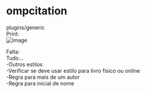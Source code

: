 # ompcitation

plugins/generic <br>
Print:<br>
![image](https://user-images.githubusercontent.com/114300053/235180433-5f2bf8bc-978f-46e3-85fd-333db26f42c5.png)<br>

Falta:<br>
Tudo... <br>
-Outros estilos<br>
-Verificar se deve usar estilo para livro físico ou online<br>
-Regra para mais de um autor<br>
-Regra para inicial de nome<br>

